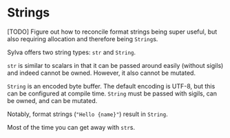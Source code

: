 # Strings

[TODO] Figure out how to reconcile format strings being super useful, but also
       requiring allocation and therefore being `String`s.

Sylva offers two string types: `str` and `String`.

`str` is similar to scalars in that it can be passed around easily (without
sigils) and indeed cannot be owned.  However, it also cannot be mutated.

`String` is an encoded byte buffer.  The default encoding is UTF-8, but this
can be configured at compile time.  `String` must be passed with sigils, can be
owned, and can be mutated.

Notably, format strings (`"Hello {name}"`) result in `String`.

Most of the time you can get away with `str`s.
